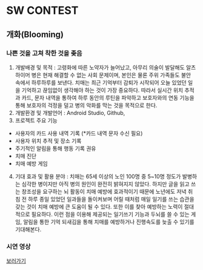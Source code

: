 # SW CONTEST 

## 개화(Blooming)
### 나쁜 것을 고쳐 착한 것을 좆음

1. 개발배경 및 목적 : 고령화에 따른 노약자가 늘어났고, 아무리 의술이 발달해도 알츠하이머 병은 현재 해결할 수 없는 사회 문제이며, 본인은 물론 주위 가족들도 불안 속에서 하루하루를 보낸다. 치매는 최근 기억부터 감퇴가 시작되어 오늘 있었던 일을 기억하고 끊임없이 생각해야 하는 것이 가장 중요하다. 따라서 실시간 위치 추적과 카드, 문자 내역을 통하여 하루 동안의 루틴을 파악하고 보호자와의 연동 기능을 통해 보호자의 걱정을 덜고 병의 악화를 막는 것을 목적으로 한다.
2. 개발환경 및 개발언어 : Android Studio, Github, 
3. 프로젝트 주요 기능
- 사용자의 카드 사용 내역 기록 (*카드 내역 문자 수신 필요)
- 사용자 위치 추적 및 장소 기록
- 주기적인 알림을 통해 행동 기록 권유
- 치매 진단
- 치매 예방 게임

4. 기대 효과 및 활용 분야 : 치매는 65세 이상의 노인 100명 중 5~10명 정도가 발병하는 심각한 병이지만 아직 병의 원인이 완전히 밝혀지지 않았다. 하지만 글을 읽고 쓰는 창조성을 요구하는 뇌 활동이 치매 예방에 효과적이기 때문에 노년에도 저녁 취침 전 하루 종일 있었던 일과들을 돌이켜보며 어릴 때처럼 매일 일기를 쓰는 습관을 갖는 것이 치매 예방에 큰 도움이 될 수 있다. 또한 이를 찾아 예방하는 노력이 절대적으로 필요하다. 이런 점을 이용해 제공되는 일기쓰기 기능과 두뇌를 쓸 수 있는 게임, 알림을 통한 기억 되새김을 통해 치매를 예방하거나 진행속도를 늦출 수 있기를 기대해본다.

### 시연 영상
[보러가기](https://www.youtube.com/watch?v=2zx0IBIjzQ0)
